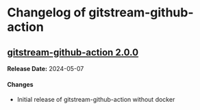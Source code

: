 # Changelog of gitstream-github-action

## [gitstream-github-action 2.0.0](https://github.com/linear-b/gitstream-github-action/tree/v2.0.0)

**Release Date:** 2024-05-07

#### Changes

- Initial release of gitstream-github-action without docker
